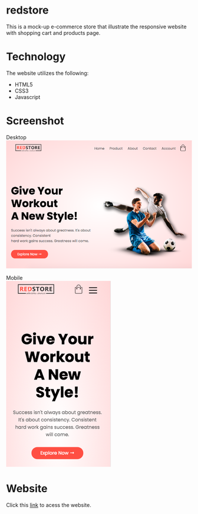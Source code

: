 # redstore
This is a mock-up e-commerce store that illustrate the responsive website with shopping cart and products page.

# Technology
The website utilizes the following:  
- HTML5
- CSS3
- Javascript  

# Screenshot  
Desktop  
![](https://github.com/chongzter/redstore/blob/master/screen%20shot/desktop.png)   

Mobile  
![](https://github.com/chongzter/redstore/blob/master/screen%20shot/mobile.png)  


# Website
Click this [link](https://chongzter.github.io/redstore/index.html) to acess the website.
